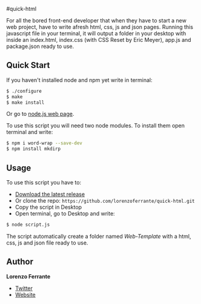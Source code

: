 #quick-html

For all the bored front-end developer that when they have to start a new web project, have to write afresh html, css, js and json pages. Running this javascript file in your terminal, it will output a folder in your desktop with inside an index.html, index.css (with CSS Reset by Eric Meyer), app.js and package.json ready to use.

## Quick Start

If you haven't installed node and npm yet write in terminal:

```bash
$ ./configure
$ make
$ make install
```
Or go to [node.js web page](http://nodejs.org/).

To use this script you will need two node modules. To install them open terminal and write:

```bash
$ npm i word-wrap --save-dev
$ npm install mkdirp
```

## Usage

To use this script you have to:

* [Download the latest release](https://github.com/lorenzoferrante/quick-html/archive/master.zip)
* Or clone the repo: `https://github.com/lorenzoferrante/quick-html.git`
* Copy the script in Desktop
* Open terminal, go to Desktop and write:

```bash
$ node script.js
```

The script automatically create a folder named *Web-Template* with a html, css, js and json file ready to use. 

## Author

**Lorenzo Ferrante**

+ [Twitter](http://twitter.com/ferrantelorenzo)
+ [Website](http://lorenzoferrante.tumblr.com/me)

